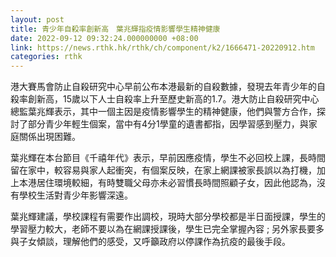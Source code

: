 ```yaml
---
layout: post
title: 青少年自殺率創新高　葉兆輝指疫情影響學生精神健康
date: 2022-09-12 09:32:24.000000000 +08:00
link: https://news.rthk.hk/rthk/ch/component/k2/1666471-20220912.htm
categories: rthk
---
```


港大賽馬會防止自殺研究中心早前公布本港最新的自殺數據，發現去年青少年的自殺率創新高，15歲以下人士自殺率上升至歷史新高的1.7。港大防止自殺研究中心總監葉兆輝表示，其中一個主因是疫情影響學生的精神健康，他們與警方合作，探討了部分青少年輕生個案，當中有4分1學童的遺書都指，因學習感到壓力，與家庭關係出現困難。

葉兆輝在本台節目《千禧年代》表示，早前因應疫情，學生不必回校上課，長時間留在家中，較容易與家人起衝突，有個案反映，在家上網課被家長誤以為打機，加上本港居住環境較細，有時雙職父母亦未必習慣長時間照顧子女，因此他認為，沒有學校生活對青少年影響深遠。

葉兆輝建議，學校課程有需要作出調校，現時大部分學校都是半日面授課，學生的學習壓力較大，老師不要以為在網課授課後，學生已完全掌握內容 ; 另外家長要多與子女傾談，理解他們的感受，又呼籲政府以停課作為抗疫的最後手段。
